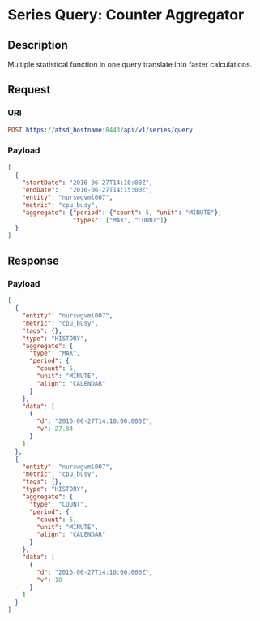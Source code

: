 # Series Query: Counter Aggregator

## Description

Multiple statistical function in one query translate into faster calculations.

## Request

### URI

```elm
POST https://atsd_hostname:8443/api/v1/series/query
```

### Payload

```json
[
  {
    "startDate": "2016-06-27T14:10:00Z",
    "endDate":   "2016-06-27T14:15:00Z",
    "entity": "nurswgvml007",
    "metric": "cpu_busy",
    "aggregate": {"period": {"count": 5, "unit": "MINUTE"},
                  "types": ["MAX", "COUNT"]}
  }
]
```

## Response

### Payload

```json
[
  {
    "entity": "nurswgvml007",
    "metric": "cpu_busy",
    "tags": {},
    "type": "HISTORY",
    "aggregate": {
      "type": "MAX",
      "period": {
        "count": 5,
        "unit": "MINUTE",
        "align": "CALENDAR"
      }
    },
    "data": [
      {
        "d": "2016-06-27T14:10:00.000Z",
        "v": 27.84
      }
    ]
  },
  {
    "entity": "nurswgvml007",
    "metric": "cpu_busy",
    "tags": {},
    "type": "HISTORY",
    "aggregate": {
      "type": "COUNT",
      "period": {
        "count": 5,
        "unit": "MINUTE",
        "align": "CALENDAR"
      }
    },
    "data": [
      {
        "d": "2016-06-27T14:10:00.000Z",
        "v": 18
      }
    ]
  }
]
```